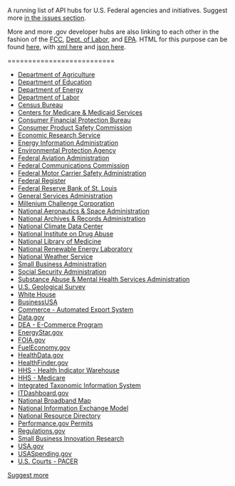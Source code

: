 A running list of API hubs for U.S. Federal agencies and initiatives.  Suggest more <a href="https://github.com/gsa/slash-developer-pages/issues">in the issues section</a>.  

More and more .gov developer hubs are also linking to each other in the fashion of the <a href="http://www.fcc.gov/developer">FCC</a>, <a href="http://developer.dol.gov">Dept. of Labor</a>, and <a href="http://www.epa.gov/developer">EPA</a>.  HTML for this purpose can be found <a href="https://github.com/gbinal/slash-developer-pages/blob/master/slash-developer-pages.html">here</a>, with <a href="https://github.com/GSA/slash-developer-pages/blob/master/slash-developer-pages.xml">xml here</a> and <a href="https://github.com/GSA/slash-developer-pages/blob/master/slash-developer-pages.json">json here</a>.  

==========================

<ul>
<li><a href="http://www.usda.gov/developers">Department of Agriculture</a></li>
<li><a href="http://www.ed.gov/developers">Department of Education</a></li>
<li><a href="http://www.energy.gov/developers">Department of Energy</a></li>
<li><a href="http://developer.dol.gov/">Department of Labor</a></li>
<li><a href="http://www.census.gov/developers/">Census Bureau</a></li>
<li><a href="http://data.cms.gov/">Centers for Medicare &amp; Medicaid Services</a></li>
<li><a href="http://www.consumerfinance.gov/developers/">Consumer Financial Protection Bureau</a></li>
<li><a href="http://www.cpsc.gov/cpscpub/prerel/api.html">Consumer Product Safety Commission</a></li>
<li><a href="http://www.ers.usda.gov/developer.aspx">Economic Research Service</a></li>
<li><a href="http://www.eia.gov/developer/">Energy Information Administration</a></li>
<li><a href="http://www.epa.gov/developer/">Environmental Protection Agency</a></li>
<li><a href="http://services.faa.gov/">Federal Aviation Administration</a></li>
<li><a href="http://www.fcc.gov/developers">Federal Communications Commission</a></li>
<li><a href="https://mobile.fmcsa.dot.gov/developer">Federal Motor Carrier Safety Administration</a></li>
<li><a href="http://www.federalregister.gov/blog/learn/developers">Federal Register</a></li>
<li><a href="http://api.stlouisfed.org/">Federal Reserve Bank of St. Louis</a></li>
<li><a href="http://www.gsa.gov/developers/">General Services Administration</a></li>
<li><a href="http://data.mcc.gov/developer/">Millenium Challenge Corporation</a></li>
<li><a href="http://data.nasa.gov/api-info/">National Aeronautics &amp; Space Administration</a></li>
<li><a href="http://www.archives.gov/developers/">National Archives &amp; Records Administration</a></li>
<li><a href="http://www.ncdc.noaa.gov/cdo-web/">National Climate Data Center</a></li>
<li><a href="http://www.drugabuse.gov/developer">National Institute on Drug Abuse</a></li>
<li><a href="http://www.nlm.nih.gov/api/">National Library of Medicine</a></li>
<li><a href="http://developer.nrel.gov/">National Renewable Energy Laboratory</a></li>
<li><a href="http://graphical.weather.gov/xml/">National Weather Service</a></li>
<li><a href="http://www.sba.gov/api/">Small Business Administration</a></li>
<li><a href="http://www.ssa.gov/edds">Social Security Administration</a></li>
<li><a href="http://store.samhsa.gov/developer">Substance Abuse &amp; Mental Health Services Administration</a></li>
<li><a href="http://data.usgs.gov/">U.S. Geological Survey</a></li>
<li><a href="http://www.whitehouse.gov/developers">White House</a></li>
<li><a href="http://business.usa.gov/apis">BusinessUSA</a></li>
<li><a href="http://www.aesdirect.gov/developers">Commerce - Automated Export System</a></li>
<li><a href="http://developer.data.gov">Data.gov</a></li>
<li><a href="http://www.deaecom.gov/developer.html">DEA - E-Commerce Program</a></li>
<li><a href="https://data.energystar.gov/developers">EnergyStar.gov</a></li>
<li><a href="http://www.foia.gov/developer.html">FOIA.gov</a></li>
<li><a href="http://www.fueleconomy.gov/ws">FuelEconomy.gov</a></li>
<li><a href="http://www.healthdata.gov/developer">HealthData.gov</a></li>
<li><a href="http://healthfinder.gov/developers/">HealthFinder.gov</a></li>
<li><a href="http://healthindicators.gov/Developers/">HHS - Health Indicator Warehouse</a></li>
<li><a href="http://data.medicare.gov/">HHS - Medicare</a></li>
<li><a href="http://www.itis.gov/ws_description.html">Integrated Taxonomic Information System</a></li>
<li><a href="http://www.itdashboard.gov/data_feeds">ITDashboard.gov</a></li>
<li><a href="http://www.broadbandmap.gov/developer/">National Broadband Map</a></li>
<li><a href="https://www.niem.gov/developers">National Information Exchange Model</a></li>
<li><a href="https://www.nrd.gov/home/api">National Resource Directory</a></li>
<li><a href="http://permits.performance.gov/developers-api">Performance.gov Permits</a></li>
<li><a href="http://www.regulations.gov/#!developers">Regulations.gov</a></li>
<li><a href="http://www.sbir.gov/apis">Small Business Innovation Research</a></li>
<li><a href="http://www.usa.gov/developer">USA.gov</a></li>
<li><a href="http://www.usaspending.gov/data?tab=API">USASpending.gov</a></li>
<li><a href="http://www.pacer.gov/cmecf/developer/">U.S. Courts - PACER</a></li>  
</ul>

<a href="https://github.com/GSA/slash-developer-pages/issues">Suggest more</a>
